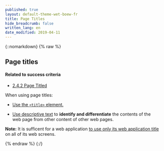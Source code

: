 ```yaml
---
published: true
layout: default-theme-wet-boew-fr
title: Page Titles
hide_breadcrumb: false
written_lang: en
date_modified: 2019-04-11
---
```

{::nomarkdown}
{% raw %}
<!-- Page Titles -->
<div class="row">
	<div class="mrgn-lft-md mrgn-rght-md">
		<h2 id="pgtitle" class="page-header">Page titles</h2>
	</div>
	<div class="col-md-4 pull-right">
		<div class="panel panel-default">
			<div class="panel-heading">
				<h4 class="panel-title">Related to success criteria</h4>
			</div>
			<div class="panel-body">
				<ul class="list-unstyled">
					<li><a href="https://www.w3.org/TR/2012/NOTE-UNDERSTANDING-WCAG20-20120103/navigation-mechanisms-title.html" rel="external">2.4.2 Page Titled</a></li>
				</ul>
			</div>
		</div>
	</div>
	<div class="mrgn-lft-md mrgn-rght-md">
		<p>When using page titles:</p>
		<ul>
			<li>
				<p><a href="https://www.w3.org/TR/2012/NOTE-WCAG20-TECHS-20120103/H25" rel="external" title="WCAG 2.0, Technique H25">Use the <code>&lt;title&gt;</code> element.</a></p>
			</li>
			<li>
				<p><a href="https://www.w3.org/TR/2012/NOTE-WCAG20-TECHS-20120103/G88" rel="external" title="WCAG 2.0, Technique G88">Use descriptive text</a> to <strong>identify and differentiate</strong> the contents of the web page from other content of other web pages.</p>
			</li>
		</ul>
		<div class="alert alert-info mrgn-tp-lg">
			<p id="webapptitle"><strong>Note:</strong> It is sufficent for a web application <a href="https://www.w3.org/TR/UNDERSTANDING-WCAG20/navigation-mechanisms-title.html" rel="external" title="WCAG 2.0, Understanding SC 2.4.2">to use only its web application title</a> on all of its web screens.</p>
		</div>
	</div>
</div>
{% endraw %}
{:/}
